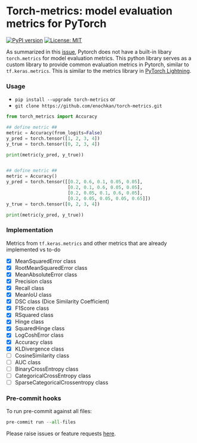 # Torch-metrics: model evaluation metrics for PyTorch

[![PyPI version](https://badge.fury.io/py/torch-metrics.svg)](https://badge.fury.io/py/torch-metrics)
[![License: MIT](https://img.shields.io/badge/License-MIT-yellow.svg)](https://opensource.org/licenses/MIT)

As summarized in this [issue](https://github.com/pytorch/pytorch/issues/22439), Pytorch does not have a built-in libary `torch.metrics` for model evaluation metrics. This python library serves as a custom library to provide common evaluation metrics in Pytorch, similar to `tf.keras.metrics`. This is similar to the metrics library in [PyTorch Lightning](https://pytorch-lightning.readthedocs.io/en/latest/metrics.html#class-metrics).

### Usage

- `pip install --upgrade torch-metrics` or
- `git clone https://github.com/enochkan/torch-metrics.git`

```python
from torch_metrics import Accuracy

## define metric ##
metric = Accuracy(from_logits=False)
y_pred = torch.tensor([1, 2, 3, 4])
y_true = torch.tensor([0, 2, 3, 4])

print(metric(y_pred, y_true))
```

```python

## define metric ##
metric = Accuracy()
y_pred = torch.tensor([[0.2, 0.6, 0.1, 0.05, 0.05],
                       [0.2, 0.1, 0.6, 0.05, 0.05],
                       [0.2, 0.05, 0.1, 0.6, 0.05],
                       [0.2, 0.05, 0.05, 0.05, 0.65]])
y_true = torch.tensor([0, 2, 3, 4])

print(metric(y_pred, y_true))
```

### Implementation

Metrics from `tf.keras.metrics` and other metrics that are already implemented vs to-do

- [x] MeanSquaredError class
- [x] RootMeanSquaredError class
- [x] MeanAbsoluteError class
- [x] Precision class
- [x] Recall class
- [x] MeanIoU class
- [x] DSC class (Dice Similarity Coefficient)
- [x] F1Score class
- [x] RSquared class
- [x] Hinge class
- [x] SquaredHinge class
- [x] LogCoshError class
- [x] Accuracy class
- [x] KLDivergence class
- [ ] CosineSimilarity class
- [ ] AUC class
- [ ] BinaryCrossEntropy class
- [ ] CategoricalCrossEntropy class
- [ ] SparseCategoricalCrossentropy class

### Pre-commit hooks

To run pre-commit against all files:

```python
pre-commit run --all-files
```

Please raise issues or feature requests [here](https://github.com/enochkan/torch-metrics/issues).
